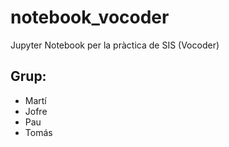 # notebook_vocoder
Jupyter Notebook per la pràctica de SIS (Vocoder)

## Grup:

* Martí
* Jofre
* Pau
* Tomás
